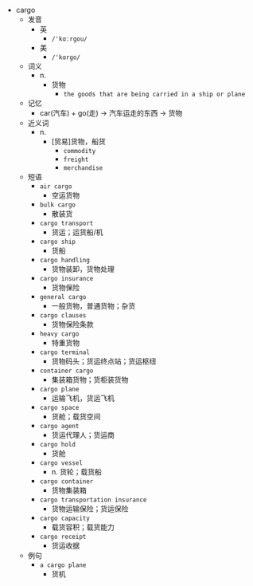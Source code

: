 - cargo
  - 发音
    - 英
      - `/'kɑːrgou/`
    - 美
      - `/'kɑrɡo/`
  - 词义
    - n.
      - 货物
        - `the goods that are being carried in a ship or plane`
  - 记忆
    - car(汽车) + go(走) → 汽车运走的东西 → 货物
  - 近义词
    - n.
      - [贸易]货物，船货
        - `commodity`
        - `freight`
        - `merchandise`
  - 短语
    - `air cargo`
      - 空运货物 
    - `bulk cargo`
      - 散装货 
    - `cargo transport`
      - 货运；运货船/机 
    - `cargo ship`
      - 货船 
    - `cargo handling`
      - 货物装卸，货物处理 
    - `cargo insurance`
      - 货物保险 
    - `general cargo`
      - 一般货物，普通货物；杂货 
    - `cargo clauses`
      - 货物保险条款 
    - `heavy cargo`
      - 特重货物 
    - `cargo terminal`
      - 货物码头；货运终点站；货运枢纽 
    - `container cargo`
      - 集装箱货物；货柜装货物 
    - `cargo plane`
      - 运输飞机，货运飞机 
    - `cargo space`
      - 货舱；载货空间 
    - `cargo agent`
      - 货运代理人；货运商 
    - `cargo hold`
      - 货舱 
    - `cargo vessel`
      - n. 货轮；载货船 
    - `cargo container`
      - 货物集装箱 
    - `cargo transportation insurance`
      - 货物运输保险；货运保险 
    - `cargo capacity`
      - 载货容积；载货能力 
    - `cargo receipt`
      - 货运收据 
  - 例句
    - `a cargo plane`
      - 货机

